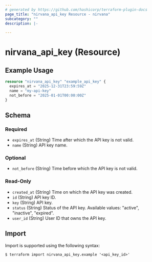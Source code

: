 ```yaml
---
# generated by https://github.com/hashicorp/terraform-plugin-docs
page_title: "nirvana_api_key Resource - nirvana"
subcategory: ""
description: |-
  
---
```


# nirvana_api_key (Resource)



## Example Usage

```terraform
resource "nirvana_api_key" "example_api_key" {
  expires_at = "2025-12-31T23:59:59Z"
  name = "my-api-key"
  not_before = "2025-01-01T00:00:00Z"
}
```

<!-- schema generated by tfplugindocs -->
## Schema

### Required

- `expires_at` (String) Time after which the API key is not valid.
- `name` (String) API key name.

### Optional

- `not_before` (String) Time before which the API key is not valid.

### Read-Only

- `created_at` (String) Time on which the API key was created.
- `id` (String) API key ID.
- `key` (String) API key.
- `status` (String) Status of the API key.
Available values: "active", "inactive", "expired".
- `user_id` (String) User ID that owns the API key.

## Import

Import is supported using the following syntax:

```shell
$ terraform import nirvana_api_key.example '<api_key_id>'
```
